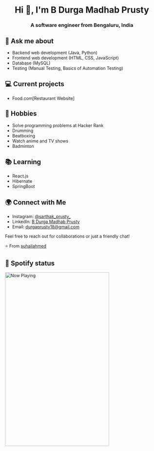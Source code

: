 <h1 align="center">Hi 👋, I'm B Durga Madhab Prusty</h1>
<h3 align="center">A software engineer from Bengaluru, India</h3>

## 💬 Ask me about
- Backend web development (Java, Python)
- Frontend web development (HTML, CSS, JavaScript)
- Database (MySQL)
- Testing (Manual Testing, Basics of Automation Testing)

## 💻 Current projects
- Food.com[Restaurant Website]

## 📅 Hobbies
- Solve programming problems at Hacker Rank
- Drumming
- Beatboxing
- Watch anime and TV shows
- Badminton

## 📚 Learning
- React.js
- Hibernate
- SpringBoot

## 🌍 Connect with Me

- Instagram: [@sarthak_prusty_](https://www.instagram.com/sarthak_prusty_/)
- LinkedIn: [B Durga Madhab Prusty](https://www.linkedin.com/in/b-durga-madhab-prusty/)
- Email: [durgaprusty18@gmail.com](mailto:durgaprusty18@gmail.com)

Feel free to reach out for collaborations or just a friendly chat!

⭐ From [suhailahmed](https://github.com/suhailahmed123)

## 🎵 Spotify status

<a href="https://jvillegasd-spotify.vercel.app/api/song/?opened">
  <img src="https://jvillegasd-spotify.vercel.app/api/song" width="341" height="571" alt="Now Playing">
</a>

<!-- <div id = "some_issues">
  <p>It is a little list of problems you can face while implementing this kind of stuff</p>
  <ul id = "problem_list">
    <li>
      Github tend to cache anonymized URL, so you should visit this link if you have problem with image cache.
      https://docs.github.com/es/github/authenticating-to-github/about-anonymized-image-urls
    </li>
    <li>
      When you wrap your HTML in SVG/foreignObject maybe nothing show up. You can solve this issue visiting this link.
      https://stackoverflow.com/questions/13848039/svg-foreignobject-contents-do-not-display-unless-plain-text
    </li>
  </ul>
</div> -->

